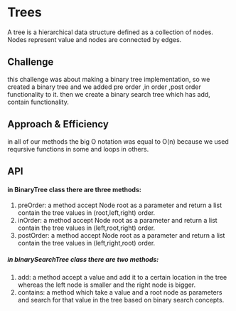 # Trees
A tree is a hierarchical data structure defined as a collection of nodes. Nodes represent value and nodes are connected by edges.

## Challenge
this challenge was about making a binary tree implementation, so we created a binary tree and we added pre order ,in order ,post order functionality to it. then we create a binary search tree which has add, contain functionality.

## Approach & Efficiency
in all of our methods the big O notation was equal to O(n) because we used reqursive functions in some and loops in others. 

## API
#### in BinaryTree class there are three methods:
1. preOrder: a method accept Node root as a parameter and return a list contain the tree values in (root,left,right) order.
2. inOrder: a method accept Node root as a parameter and return a list contain the tree values in (left,root,right) order.
3. postOrder: a method accept Node root as a parameter and return a list contain the tree values in (left,right,root) order.

##### in binarySearchTree class there are two methods:
1. add: a method accept a value and add it to a certain location in the tree whereas the left node is smaller and the right node is bigger.
2. contains: a method which take a value and a root node as parameters and search for that value in the tree based on binary search concepts.
